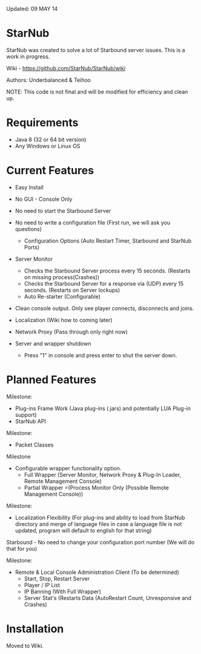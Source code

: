 Updated: 09 MAY 14

StarNub
=======
StarNub was created to solve a lot of Starbound server issues. This is a work in progress.

Wiki - https://github.com/StarNub/StarNub/wiki

Authors: Underbalanced & Teihoo

NOTE: This code is not final and will be modified for efficiency and clean up.

Requirements
============
- Java 8 (32 or 64 bit version)
- Any Windows or Linux OS

Current Features
========
- Easy Install
- No GUI - Console Only
- No need to start the Starbound Server
- No need to write a configuration file (First run, we will ask you questions)
	- Configuration Options (Auto Restart Timer, Starbound and StarNub Ports)
- Server Monitor
	- Checks the Starbound Server process every 15 seconds. (Restarts on missing process(Crashes))
	- Checks the Starbound Server for a response via (UDP) every 15 seconds. (Restarts on Server lockups)
	- Auto Re-starter (Configurable)
- Clean console output. Only see player connects, disconnects and joins.
- Localization (Wiki how to coming later)
- Network Proxy (Pass through only right now)

- Server and wrapper shutdown
	- Press "1" in console and press enter to shut the server down. 
	
Planned Features
================
Milestone:
- Plug-ins Frame Work (Java plug-ins (.jars) and potentially LUA Plug-in support)
- StarNub API

Milestone:
- Packet Classes

Milestone
- Configurable wrapper functionality option. 
	- Full Wrapper (Server Monitor, Network Proxy & Plug-In Loader, Remote Management Console)
	- Partial Wrapper =(Process Monitor Only (Possible Remote Management Console))
	
Milestone:
- Localization Flexibility (For plug-ins and ability to load from StarNub directory and merge of language files in case a language file is not updated, program will default to english for that string)

Starbound
	- No need to change your configuration port number (We will do that for you)
	
Milestone:
- Remote & Local Console Administration Client (To be determined)
	- Start, Stop, Restart Server
	- Player / IP List 
	- IP Banning (With Full Wrapper)
	- Server Stat's (Restarts Data (AutoRestart Count, Unresponsive and Crashes)
	
Installation
============
Moved to Wiki.

